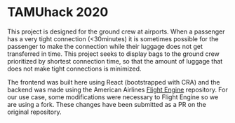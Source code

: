# TAMUhack 2020

This project is designed for the ground crew at airports. When a passenger has a very tight connection (<30minutes) it is sometimes possible for the passenger to make the connection while their luggage does not get transferred in time. This project seeks to display bags to the ground crew prioritized by shortest connection time, so that the amount of luggage that does not make tight connections is minimized.

The frontend was built here using React (bootstrapped with CRA) and the backend was made using the American Airlines [Flight Engine](https://github.com/tdextrous/Flight-Engine) repository. For our use case, some modifications were necessary to Flight Engine so we are using a fork. These changes have been submitted as a PR on the original repository.
